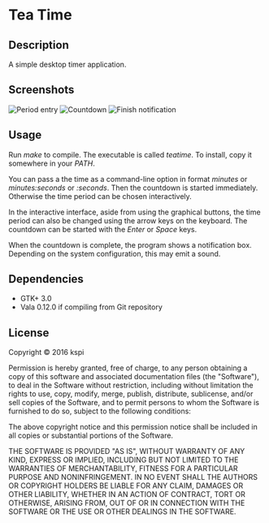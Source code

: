 # Tea Time


## Description

A simple desktop timer application.


## Screenshots

![Period entry](http://i.imgur.com/R2jx5.png)
![Countdown](http://i.imgur.com/Q4m1c.png)
![Finish notification](http://i.imgur.com/DlOHw.png)


## Usage

Run *make* to compile. The executable is called *teatime*. To
install, copy it somewhere in your *PATH*.

You can pass a the time as a command-line option in format
*minutes* or *minutes:seconds* or *:seconds*. Then the countdown is
started immediately. Otherwise the time period can be chosen
interactively.

In the interactive interface, aside from using the graphical
buttons, the time period can also be changed using the arrow keys
on the keyboard. The countdown can be started with the *Enter* or
*Space* keys.

When the countdown is complete, the program shows a notification
box. Depending on the system configuration, this may emit a sound.


## Dependencies

- GTK+ 3.0
- Vala 0.12.0 if compiling from Git repository


## License

Copyright © 2016 kspi

Permission is hereby granted, free of charge, to any person obtaining
a copy of this software and associated documentation files (the "Software"),
to deal in the Software without restriction, including without limitation
the rights to use, copy, modify, merge, publish, distribute, sublicense,
and/or sell copies of the Software, and to permit persons to whom the
Software is furnished to do so, subject to the following conditions:

The above copyright notice and this permission notice shall be included
in all copies or substantial portions of the Software.

THE SOFTWARE IS PROVIDED "AS IS", WITHOUT WARRANTY OF ANY KIND,
EXPRESS OR IMPLIED, INCLUDING BUT NOT LIMITED TO THE WARRANTIES
OF MERCHANTABILITY, FITNESS FOR A PARTICULAR PURPOSE AND NONINFRINGEMENT.
IN NO EVENT SHALL THE AUTHORS OR COPYRIGHT HOLDERS BE LIABLE FOR ANY CLAIM,
DAMAGES OR OTHER LIABILITY, WHETHER IN AN ACTION OF CONTRACT,
TORT OR OTHERWISE, ARISING FROM, OUT OF OR IN CONNECTION WITH THE SOFTWARE
OR THE USE OR OTHER DEALINGS IN THE SOFTWARE.
